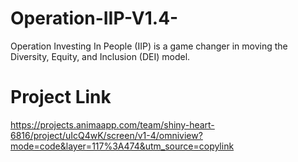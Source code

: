 # Operation-IIP-V1.4-
Operation Investing In People (IIP) is a game changer in moving the Diversity, Equity, and Inclusion (DEI) model. 

# Project Link
https://projects.animaapp.com/team/shiny-heart-6816/project/uIcQ4wK/screen/v1-4/omniview?mode=code&layer=117%3A474&utm_source=copylink
